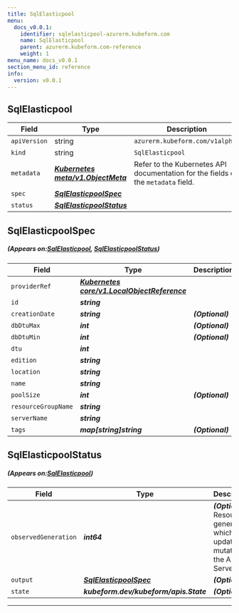 ```yaml
---
title: SqlElasticpool
menu:
  docs_v0.0.1:
    identifier: sqlelasticpool-azurerm.kubeform.com
    name: SqlElasticpool
    parent: azurerm.kubeform.com-reference
    weight: 1
menu_name: docs_v0.0.1
section_menu_id: reference
info:
  version: v0.0.1
---
```


## SqlElasticpool
| Field | Type | Description |
| ------ | ----- | ----------- |
| `apiVersion` | string | `azurerm.kubeform.com/v1alpha1` |
|    `kind` | string | `SqlElasticpool` |
| `metadata` | ***[Kubernetes meta/v1.ObjectMeta](https://kubernetes.io/docs/reference/generated/kubernetes-api/v1.13/#objectmeta-v1-meta)***|Refer to the Kubernetes API documentation for the fields of the `metadata` field.|
| `spec` | ***[SqlElasticpoolSpec](#SqlElasticpoolSpec)***||
| `status` | ***[SqlElasticpoolStatus](#SqlElasticpoolStatus)***||
## SqlElasticpoolSpec
##### (Appears on:[SqlElasticpool](#SqlElasticpool), [SqlElasticpoolStatus](#SqlElasticpoolStatus))
| Field | Type | Description |
| ------ | ----- | ----------- |
| `providerRef` | ***[Kubernetes core/v1.LocalObjectReference](https://kubernetes.io/docs/reference/generated/kubernetes-api/v1.13/#localobjectreference-v1-core)***||
| `id` | ***string***||
| `creationDate` | ***string***| ***(Optional)*** |
| `dbDtuMax` | ***int***| ***(Optional)*** |
| `dbDtuMin` | ***int***| ***(Optional)*** |
| `dtu` | ***int***||
| `edition` | ***string***||
| `location` | ***string***||
| `name` | ***string***||
| `poolSize` | ***int***| ***(Optional)*** |
| `resourceGroupName` | ***string***||
| `serverName` | ***string***||
| `tags` | ***map[string]string***| ***(Optional)*** |
## SqlElasticpoolStatus
##### (Appears on:[SqlElasticpool](#SqlElasticpool))
| Field | Type | Description |
| ------ | ----- | ----------- |
| `observedGeneration` | ***int64***| ***(Optional)*** Resource generation, which is updated on mutation by the API Server.|
| `output` | ***[SqlElasticpoolSpec](#SqlElasticpoolSpec)***| ***(Optional)*** |
| `state` | ***kubeform.dev/kubeform/apis.State***| ***(Optional)*** |
---
